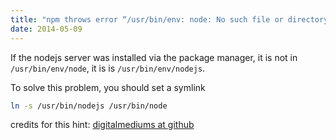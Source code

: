 ```yaml
---
title: "npm throws error “/usr/bin/env: node: No such file or directory"
date: 2014-05-09
---
```


If the nodejs server was installed via the package manager, it is not in `/usr/bin/env/node`, it is is `/usr/bin/env/nodejs`.    

To solve this problem, you should set a symlink
```bash
ln -s /usr/bin/nodejs /usr/bin/node
```

credits for this hint: [digitalmediums at github](https://github.com/joyent/node/issues/3911#issuecomment-8956154)
